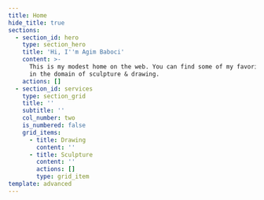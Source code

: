 ```yaml
---
title: Home
hide_title: true
sections:
  - section_id: hero
    type: section_hero
    title: 'Hi, I''m Agim Baboci'
    content: >-
      This is my modest home on the web. You can find some of my favorite works
      in the domain of sculpture & drawing.
    actions: []
  - section_id: services
    type: section_grid
    title: ''
    subtitle: ''
    col_number: two
    is_numbered: false
    grid_items:
      - title: Drawing
        content: ''
      - title: Sculpture
        content: ''
        actions: []
        type: grid_item
template: advanced
---
```

